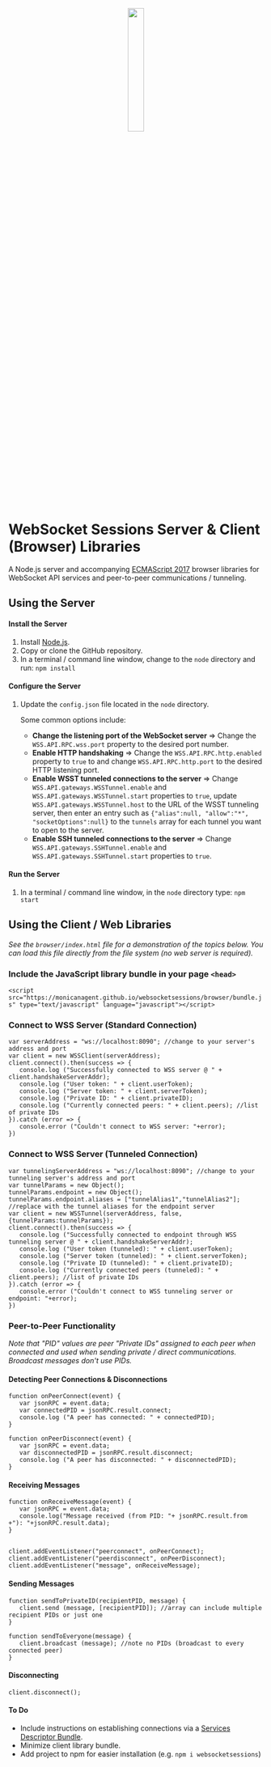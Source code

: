 <p align="center"><img src="https://user-images.githubusercontent.com/9059336/58511806-90a82a80-8169-11e9-9175-7643effc9b00.png" width="25%" height="25%"></p>

# WebSocket Sessions Server & Client (Browser) Libraries

A Node.js server and accompanying [ECMAScript 2017](https://www.ecma-international.org/ecma-262/8.0/) browser libraries for WebSocket API services and peer-to-peer communications / tunneling.

## Using the Server

#### Install the Server

1. Install [Node.js](https://nodejs.org/).
2. Copy or clone the GitHub repository.
2. In a terminal / command line window, change to the `node` directory and run: `npm install`

#### Configure the Server

1. Update the `config.json` file located in the `node` directory.

   Some common options include:

   - **Change the listening port of the WebSocket server** => Change the `WSS.API.RPC.wss.port` property to the desired port number.
   - **Enable HTTP handshaking** => Change the `WSS.API.RPC.http.enabled` property to `true` to  and change `WSS.API.RPC.http.port` to the desired HTTP listening port.
   - **Enable WSST tunneled connections to the server** => Change `WSS.API.gateways.WSSTunnel.enable` and `WSS.API.gateways.WSSTunnel.start` properties to `true`, update `WSS.API.gateways.WSSTunnel.host` to the URL of the WSST tunneling server, then enter an entry such as `{"alias":null, "allow":"*", "socketOptions":null}` to the `tunnels` array for each tunnel you want to open to the server.
   - **Enable SSH tunneled connections to the server** => Change `WSS.API.gateways.SSHTunnel.enable` and `WSS.API.gateways.SSHTunnel.start` properties to `true`.

#### Run the Server

1. In a terminal / command line window, in the `node` directory type: `npm start`


## Using the Client / Web Libraries

_See the `browser/index.html` file for a demonstration of the topics below. You can load this file directly from the file system (no web server is required)._

### Include the JavaScript library bundle in your page `<head>`

`<script src="https://monicanagent.github.io/websocketsessions/browser/bundle.js" type="text/javascript" language="javascript"></script>`

### Connect to WSS Server (Standard Connection)

```
var serverAddress = "ws://localhost:8090"; //change to your server's address and port
var client = new WSSClient(serverAddress);
client.connect().then(success => {
   console.log ("Successfully connected to WSS server @ " + client.handshakeServerAddr);
   console.log ("User token: " + client.userToken);
   console.log ("Server token: " + client.serverToken);
   console.log ("Private ID: " + client.privateID);
   console.log ("Currently connected peers: " + client.peers); //list of private IDs
}).catch (error => {
   console.error ("Couldn't connect to WSS server: "+error);
})
```

### Connect to WSS Server (Tunneled Connection)

```
var tunnelingServerAddress = "ws://localhost:8090"; //change to your tunneling server's address and port
var tunnelParams = new Object();
tunnelParams.endpoint = new Object();
tunnelParams.endpoint.aliases = ["tunnelAlias1","tunnelAlias2"]; //replace with the tunnel aliases for the endpoint server
var client = new WSSTunnel(serverAddress, false, {tunnelParams:tunnelParams});
client.connect().then(success => {
   console.log ("Successfully connected to endpoint through WSS tunneling server @ " + client.handshakeServerAddr);
   console.log ("User token (tunneled): " + client.userToken);
   console.log ("Server token (tunneled): " + client.serverToken);
   console.log ("Private ID (tunneled): " + client.privateID);
   console.log ("Currently connected peers (tunneled): " + client.peers); //list of private IDs
}).catch (error => {
   console.error ("Couldn't connect to WSS tunneling server or endpoint: "+error);
})
```

### Peer-to-Peer Functionality
_Note that "PID" values are peer "Private IDs" assigned to each peer when connected and used when sending private / direct communications. Broadcast messages don't use PIDs._

#### Detecting Peer Connections & Disconnections

```
function onPeerConnect(event) {
   var jsonRPC = event.data;
   var connectedPID = jsonRPC.result.connect;
   console.log ("A peer has connected: " + connectedPID);
}

function onPeerDisconnect(event) {
   var jsonRPC = event.data;
   var disconnectedPID = jsonRPC.result.disconnect;
   console.log ("A peer has disconnected: " + disconnectedPID);
}
```
#### Receiving Messages
```
function onReceiveMessage(event) {
   var jsonRPC = event.data;
   console.log("Message received (from PID: "+ jsonRPC.result.from +"): "+jsonRPC.result.data);
}


client.addEventListener("peerconnect", onPeerConnect);
client.addEventListener("peerdisconnect", onPeerDisconnect);
client.addEventListener("message", onReceiveMessage);

```

#### Sending Messages

```
function sendToPrivateID(recipientPID, message) {
   client.send (message, [recipientPID]); //array can include multiple recipient PIDs or just one
}

function sendToEveryone(message) {
   client.broadcast (message); //note no PIDs (broadcast to every connected peer)
}
```

#### Disconnecting


```
client.disconnect();
```

#### To Do

- Include instructions on establishing connections via a [Services Descriptor Bundle](https://github.com/monicanagent/sdb).
- Minimize client library bundle.
- Add project to npm for easier installation (e.g. `npm i websocketsessions`)
